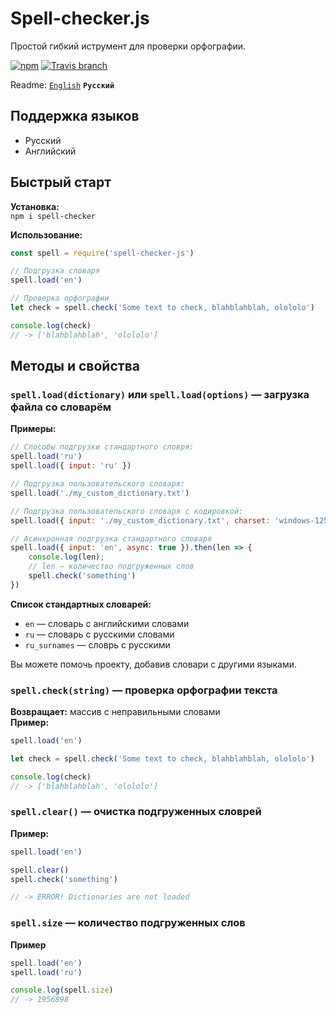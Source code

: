 # Spell-checker.js
Простой гибкий иструмент для проверки орфографии.

[![npm](https://img.shields.io/npm/v/spell-checker-js.svg?style=flat-square)](https://www.npmjs.com/package/spell-checker-js)
[![Travis branch](https://img.shields.io/travis/danakt/spell-checker.js/master.svg?style=flat-square)](https://travis-ci.org/danakt/spell-checker.js)

Readme: [`English`](README.md) **`Русский`** 

## Поддержка языков
* Русский
* Английский

## Быстрый старт
**Установка:**  
`npm i spell-checker`

**Использование:**
```js
const spell = require('spell-checker-js')

// Подгрузка словаря
spell.load('en')

// Проверка орфографии
let check = spell.check('Some text to check, blahblahblah, olololo')

console.log(check)
// -> ['blahblahblah', 'olololo']
```

## Методы и свойства
### `spell.load(dictionary)` или `spell.load(options)` — загрузка файла со словарём

**Примеры:**
```js
// Способы подгрузки стандартного словря:
spell.load('ru')
spell.load({ input: 'ru' })

// Подгрузка пользовательского словаря:
spell.load('./my_custom_dictionary.txt')

// Подгрузка пользовательского словаря с кодировкой:
spell.load({ input: './my_custom_dictionary.txt', charset: 'windows-1251' })

// Асинхронная подгрузка стандартного словаря
spell.load({ input: 'en', async: true }).then(len => {
    console.log(len);
    // len — количество подгруженных слов
    spell.check('something')
})
```

**Список стандартных словарей:**
* `en` — словарь с английскими словами
* `ru` — словарь с русскими словами
* `ru_surnames` — словрь с русскими 

Вы можете помочь проекту, добавив словари с другими языками.

### `spell.check(string)` — проверка орфографии текста
**Возвращает:** массив с неправильными словами  
**Пример:**
```js
spell.load('en')

let check = spell.check('Some text to check, blahblahblah, olololo')

console.log(check)
// -> ['blahblahblah', 'olololo']
```

### `spell.clear()` — очистка подгруженных словрей
**Пример:**
```js
spell.load('en')

spell.clear()
spell.check('something')

// -> ERROR! Dictionaries are not loaded
```

### `spell.size` — количество подгруженных слов
**Пример**
```js
spell.load('en')
spell.load('ru')

console.log(spell.size)
// -> 1956898
```
